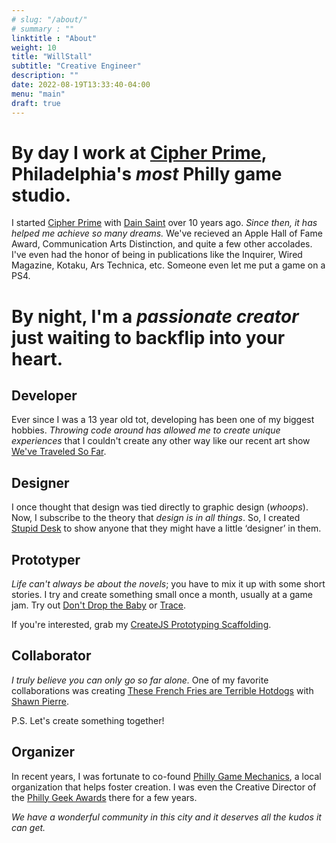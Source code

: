 ```yaml
---
# slug: "/about/"
# summary : ""
linktitle : "About"
weight: 10
title: "WillStall"
subtitle: "Creative Engineer"
description: ""
date: 2022-08-19T13:33:40-04:00
menu: "main"
draft: true
---
```


# **By day I work at [Cipher Prime](https://www.cipherprime.com)**, Philadelphia's *most* Philly game studio.
	
I started [Cipher Prime](https://www.cipherprime.com) with [Dain Saint](https://www.daintsaint.com) over 10 years ago. *Since then, it has helped me achieve so many dreams.* We've recieved an Apple Hall of Fame Award, Communication Arts Distinction, and quite a few other accolades. I've even had the honor of being in publications like the Inquirer, Wired Magazine, Kotaku, Ars Technica, etc. Someone even let me put a game on a PS4.

# **By night**, I'm a *passionate creator* just waiting to backflip into your heart.


## Developer
Ever since I was a 13 year old tot, developing has been one of my biggest hobbies. *Throwing code around has allowed me to create unique experiences* that I couldn't create any other way like our recent art show [We've Traveled So Far](http://www.wevetraveledsofar.com/).

## Designer
I once thought that design was tied directly to graphic design (*whoops*). Now, I subscribe to the theory that *design is in all things*. So, I created [Stupid Desk](http://www.stupiddesk.com/) to show anyone that they might have a little ‘designer’ in them.

## Prototyper
*Life can't always be about the novels*; you have to mix it up with some short stories. I try and create something small once a month, usually at a game jam. Try out [Don't Drop the Baby](https://willstall.github.io/DontDropTheBaby/) or [Trace](https://github.com/willstall/CreateJSScaffold).

If you're interested, grab my [CreateJS Prototyping Scaffolding](https://github.com/willstall/CreateJSScaffold).

## Collaborator
*I truly believe you can only go so far alone.* One of my favorite collaborations was creating [These French Fries are Terrible Hotdogs](https://www.kickstarter.com/projects/shawnpierre/these-french-fries-are-terrible-hot-dogs-a-card-ga) with [Shawn Pierre](https://twitter.com/ShawnPierre).

P.S. Let's create something together!

## Organizer
In recent years, I was fortunate to co-found [Philly Game Mechanics](http://www.phillygamemechanics.com/), a local organization that helps foster creation. I was even the Creative Director of the [Philly Geek Awards](http://phillygeekawards.com/) there for a few years.

*We have a wonderful community in this city and it deserves all the kudos it can get.*